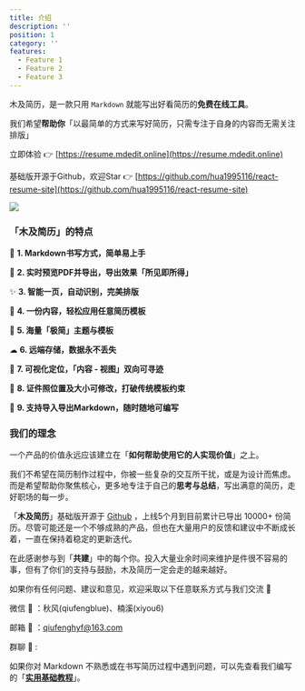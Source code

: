 ```yaml
---
title: 介绍
description: ''
position: 1
category: ''
features:
  - Feature 1
  - Feature 2
  - Feature 3
---
```


木及简历，是一款只用 `Markdown` 就能写出好看简历的**免费在线工具**。 

我们希望**帮助你**「以最简单的方式来写好简历，只需专注于自身的内容而无需关注排版」

立即体验 👉  [https://resume.mdedit.online](https://resume.mdedit.online) 

基础版开源于Github，欢迎Star  👉 [https://github.com/hua1995116/react-resume-site](https://github.com/hua1995116/react-resume-site)

<img src="https://s3.qiufeng.blue/nan/muji.png">

### 「木及简历」的特点

📝 **1. Markdown书写方式，简单易上手**

🚀 **2. 实时预览PDF并导出，导出效果「所见即所得」**

✨ **3. 智能一页，自动识别，完美排版**

💫 **4. 一份内容，轻松应用任意简历模板**

🎏 **5. 海量「极简」主题与模板**

☁ **6. 远端存储，数据永不丢失**

🎯 **7. 可视化定位，「内容 - 视图」双向可寻迹**

📎 **8. 证件照位置及大小可修改，打破传统模板约束**

🥁 **9. 支持导入导出Markdown，随时随地可编写**

### 我们的理念

一个产品的价值永远应该建立在「**如何帮助使用它的人实现价值**」之上。

我们不希望在简历制作过程中，你被一些复杂的交互所干扰，或是为设计而焦虑。而是希望帮助你聚焦核心，更多地专注于自己的**思考与总结**，写出满意的简历，走好职场的每一步。

「**木及简历**」基础版开源于 [Github](https://github.com/hua1995116/react-resume-site) ，上线5个月到目前累计已导出 10000+ 份简历。尽管可能还是一个不够成熟的产品，但也在大量用户的反馈和建议中不断成长着，一直在保持着稳定的更新迭代。

在此感谢参与到「**共建**」中的每个你。投入大量业余时间来维护是件很不容易的事，但有了你们的支持与鼓励，木及简历一定会走的越来越好。

如果你有任何问题、建议和意见，欢迎采取以下任意联系方式与我们交流 👏

微信 🌱 ：秋风(qiufengblue)、楠溪(xiyou6)

邮箱 📩 ：qiufenghyf@163.com

群聊 🏃 :  

如果你对 Markdown 不熟悉或在书写简历过程中遇到问题，可以先查看我们编写的「**[实用基础教程](./setup.md)**」。

